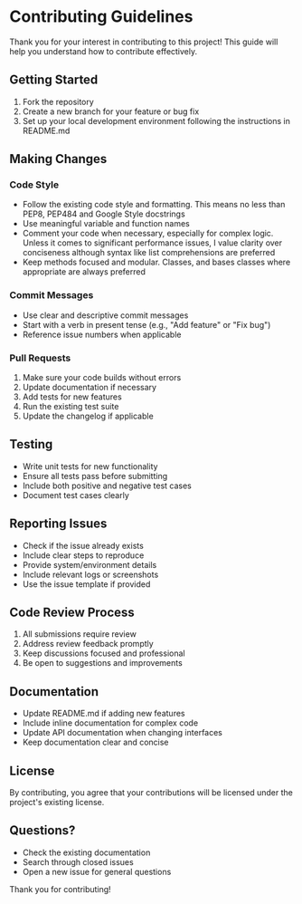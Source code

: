# Contributing Guidelines

Thank you for your interest in contributing to this project! This guide will help you understand how to contribute effectively.

## Getting Started

1. Fork the repository
2. Create a new branch for your feature or bug fix
3. Set up your local development environment following the instructions in README.md

## Making Changes

### Code Style
- Follow the existing code style and formatting. This means no less than PEP8, PEP484 and Google Style docstrings
- Use meaningful variable and function names
- Comment your code when necessary, especially for complex logic. Unless it comes to significant performance issues, I value clarity over conciseness although syntax like list comprehensions are preferred
- Keep methods focused and modular. Classes, and bases classes where appropriate are always preferred 

### Commit Messages
- Use clear and descriptive commit messages
- Start with a verb in present tense (e.g., "Add feature" or "Fix bug")
- Reference issue numbers when applicable

### Pull Requests
1. Make sure your code builds without errors
2. Update documentation if necessary
3. Add tests for new features
4. Run the existing test suite
5. Update the changelog if applicable

## Testing
- Write unit tests for new functionality
- Ensure all tests pass before submitting
- Include both positive and negative test cases
- Document test cases clearly

## Reporting Issues
- Check if the issue already exists
- Include clear steps to reproduce
- Provide system/environment details
- Include relevant logs or screenshots
- Use the issue template if provided

## Code Review Process
1. All submissions require review
2. Address review feedback promptly
3. Keep discussions focused and professional
4. Be open to suggestions and improvements

## Documentation
- Update README.md if adding new features
- Include inline documentation for complex code
- Update API documentation when changing interfaces
- Keep documentation clear and concise

## License
By contributing, you agree that your contributions will be licensed under the project's existing license.

## Questions?
- Check the existing documentation
- Search through closed issues
- Open a new issue for general questions

Thank you for contributing!